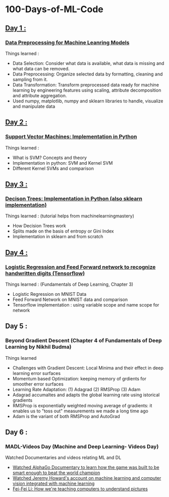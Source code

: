 # 100-Days-of-ML-Code
<h2><a href="https://github.com/Sohaib90/100-Days-of-ML-Code/tree/master/Day1"> Day 1 : </a> </h2>
<h3><a href="https://github.com/Sohaib90/100-Days-of-ML-Code/blob/master/Day1/Data%20Pre-processing%20.ipynb"> Data Preprocessing for Machine Leanring Models</a> </h3>
<p> Things learned : </p>
<ul>
<li>Data Selection: Consider what data is available, what data is missing and what data can be removed.</li>
<li>Data Preprocessing: Organize selected data by formatting, cleaning and sampling from it. </li>
<li>Data Transformation: Transform preprocessed data ready for machine learning by engineering features using scaling, attribute decomposition and attribute aggregation.</li>
  <li> Used numpy, matplotlib, numpy and sklearn libraries to handle, visualize and manipulate data </li>
</ul>


<h2><a href="https://github.com/Sohaib90/100-Days-of-ML-Code/tree/master/Day%202"> Day 2 : </a> </h2>
<h3><a href="https://github.com/Sohaib90/100-Days-of-ML-Code/blob/master/Day%202/Support%20vector%20machine.ipynb"> Support Vector Machines: Implementation in Python </a> </h3>
<p> Things learned : </p>
<ul>
<li>What is SVM? Concepts and theory</li>
<li>Implementation in python: SVM and Kernel SVM</li>
<li>Different Kernel SVMs and comparison</li>
</ul>

<h2><a href="https://github.com/Sohaib90/100-Days-of-ML-Code/tree/master/Day%203"> Day 3 : </a> </h2>
<h3><a href="https://github.com/Sohaib90/100-Days-of-ML-Code/blob/master/Day%203/Decision-Trees-From-Scratch%20.ipynb"> Decison Trees: Implementation in Python (also sklearn implementation) </a> </h3>
<p> Things learned : (tutorial helps from machinelearningmastery) </p>
<ul>
<li>How Decision Trees work</li>
<li>Splits made on the basis of entropy or Gini Index</li>
<li>Implementation in sklearn and from scratch</li>
</ul>

<h2><a href="https://github.com/Sohaib90/100-Days-of-ML-Code/tree/master/Day%204"> Day 4 : </a> </h2>
<h3><a href="https://github.com/Sohaib90/100-Days-of-ML-Code/tree/master/Day%204"> Logistic Regression and Feed Forward network to recognize handwritten digits (Tensorflow) </a> </h3>
<p> Things learned : (Fundamentals of Deep Learning, Chapter 3) </p>
<ul>
<li>Logistic Regression on MNIST Data</li>
<li>Feed Forward Network on MNIST data and comparison</li>
<li>Tensorflow implementation : using variable scope and name scope for network</li>
</ul>

<h2> Day 5 : </h2>
<h3> Beyond Gradient Descent (Chapter 4 of Fundamentals of Deep Learning by Nikhil Budma)</h3>
<p> Things learned </p>
<ul>
<li>Challenges with Gradient Descent: Local Minima and their effect in deep learning error surfaces</li>
<li>Momentum based Optimization: keeping memory of grdients for smoother error surfaces</li>
<li>Learning Rate Adaptation: (1) Adagrad  (2) RMSProp  (3) Adam </li>
  <li> Adagrad accumaltes and adapts the global learning rate using istorical gradients </li>
  <li> RMSProp is exponentially weighted moving average of gradients: it enables us to "toss out" measurements we made a long time ago </li>
  <li> Adam is the variant of both RMSProp and AutoGrad </li>
</ul>

<h2> Day 6 : </h2>
<h3>MADL-Videos Day (Machine and Deep Learning- Videos Day)</h3>
<p> Watched Documentaries and videos relating ML and DL</p>
<ul>
<li><a href="https://www.netflix.com/watch/80190844?trackId=13752289&tctx=0%2C0%2C4a044771-5e15-4157-8f03-2e9481d9a476-103080659%2C%2C">Watched AlphaGo Documentary to learn how the game was built to be smart enough to beat the world champion</a></li>
  <li><a href="https://www.ted.com/talks/jeremy_howard_the_wonderful_and_terrifying_implications_of_computers_that_can_learn?language=en#t-1173351">Watched Jeremy Howard's account on machine learning and computer vision integrated with machine learning </a></li>
  <li><a href="https://www.ted.com/talks/fei_fei_li_how_we_re_teaching_computers_to_understand_pictures#t-1052631"> Fei-Fei Li: How we're teaching computers to understand pictures </a></li>
</ul>


